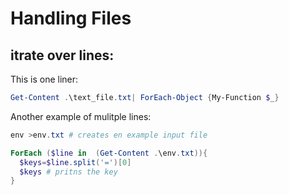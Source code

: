 # Handling Files

## itrate over lines:
This is one liner:
```powershell
Get-Content .\text_file.txt| ForEach-Object {My-Function $_} 
```
Another example of mulitple lines: 
```powershell
env >env.txt # creates en example input file

ForEach ($line in  (Get-Content .\env.txt)){
  $keys=$line.split('=')[0]
  $keys # pritns the key
}
```


